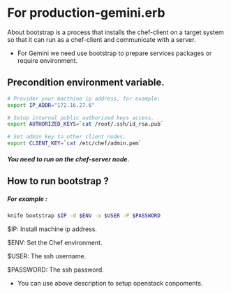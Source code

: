 For production-gemini.erb
=========

About bootstrap is a process that installs the chef-client on a target system so that it can run as a chef-client and communicate with a server.

  - For Gemini we need use bootstrap to prepare services packages or require environment.

Precondition environment variable.
--------------

```sh
# Provider your macthine ip address, for example:
export IP_ADDR="172.16.27.6"

# Setup internal public authorized keys access.
export AUTHORIZED_KEYS=`cat /root/.ssh/id_rsa.pub`

# Set admin key to other client nodes.
export CLIENT_KEY=`cat /etc/chef/admin.pem`
```

##### You need to run on the chef-server node.

How to run bootstrap ?
--------------

##### For example :

```sh
knife bootstrap $IP -d $ENV -x $USER -P $PASSWORD
```

$IP: Install machine ip address.

$ENV: Set the Chef environment.

$USER: The ssh username.

$PASSWORD: The ssh password.

  - You can use above description to setup openstack conpoments.
